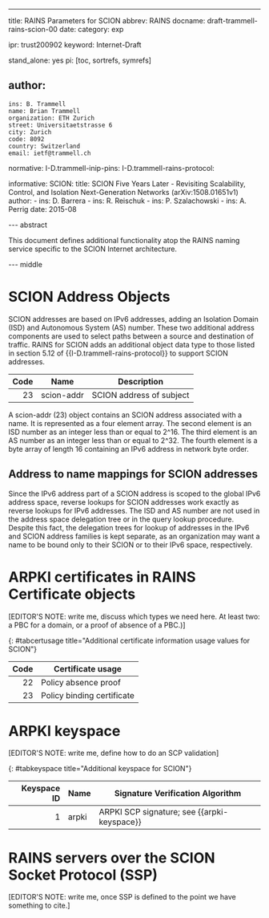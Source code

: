 ---
title: RAINS Parameters for SCION
abbrev: RAINS
docname: draft-trammell-rains-scion-00
date: 
category: exp

ipr: trust200902
keyword: Internet-Draft

stand_alone: yes
pi: [toc, sortrefs, symrefs]

author:
 -
    ins: B. Trammell
    name: Brian Trammell
    organization: ETH Zurich
    street: Universitaetstrasse 6
    city: Zurich
    code: 8092
    country: Switzerland
    email: ietf@trammell.ch

normative:
    I-D.trammell-inip-pins:
    I-D.trammell-rains-protocol:

informative:
    SCION:
      title: SCION Five Years Later - Revisiting Scalability, Control, and Isolation Next-Generation Networks (arXiv:1508.01651v1)
      author: 
        -
          ins: D. Barrera 
        - 
          ins: R. Reischuk
        - 
          ins: P. Szalachowski
        - 
          ins: A. Perrig
      date: 2015-08


--- abstract

This document defines additional functionality atop the RAINS naming service
specific to the SCION Internet architecture.

--- middle


# SCION Address Objects

SCION addresses are based on IPv6 addresses, adding an Isolation Domain (ISD)
and Autonomous System (AS) number. These two additional address components are
used to select paths between a source and destination of traffic. RAINS for
SCION adds an additional object data type to those listed in section 5.12 of
{{I-D.trammell-rains-protocol}} to support SCION addresses.

| Code  | Name         | Description                             |
|------:|--------------|-----------------------------------------|
| 23    | scion-addr   | SCION address of subject                |

A scion-addr (23) object contains an SCION address associated with a name.  It
is represented as a four element array.  The second element is an ISD number as
an integer less than or equal to 2^16. The third element is an AS number as an
integer less than or equal to 2^32. The fourth element is a byte array of length
16 containing an IPv6 address in network byte order.

 ## Address to name mappings for SCION addresses

Since the IPv6 address part of a SCION address is scoped to the global IPv6
address space, reverse lookups for SCION addresses work exactly as reverse
lookups for IPv6 addresses. The ISD and AS number are not used in the address
space delegation tree or in the query lookup procedure. Despite this fact, the
delegation trees for lookup of addresses in the IPv6 and SCION address families
is kept separate, as an organization may want a name to be bound only to their
SCION or to their IPv6 space, respectively.

# ARPKI certificates in RAINS Certificate objects

[EDITOR'S NOTE: write me, discuss which types we need here. At least two: a PBC
for a domain, or a proof of absence of a PBC.)]

{: #tabcertusage title="Additional certificate information usage values for SCION"}

| Code | Certificate usage          |
|-----:|----------------------------|
|   22 | Policy absence proof       |
|   23 | Policy binding certificate |

# ARPKI keyspace

[EDITOR'S NOTE: write me, define how to do an SCP validation]

{: #tabkeyspace title="Additional keyspace for SCION"}

| Keyspace ID | Name  | Signature Verification Algorithm                 |
|------------:|-------|--------------------------------------------------|
| 1           | arpki | ARPKI SCP signature; see {{arpki-keyspace}}      |


# RAINS servers over the SCION Socket Protocol (SSP)

[EDITOR'S NOTE: write me, once SSP is defined to the point we have something to cite.]